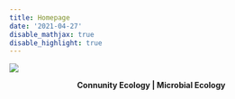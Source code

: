 ```yaml
---
title: Homepage
date: '2021-04-27'
disable_mathjax: true
disable_highlight: true
---
```


![](/images/tree.jpg)

<center><b>Connunity Ecology | Microbial Ecology</b> </center>


